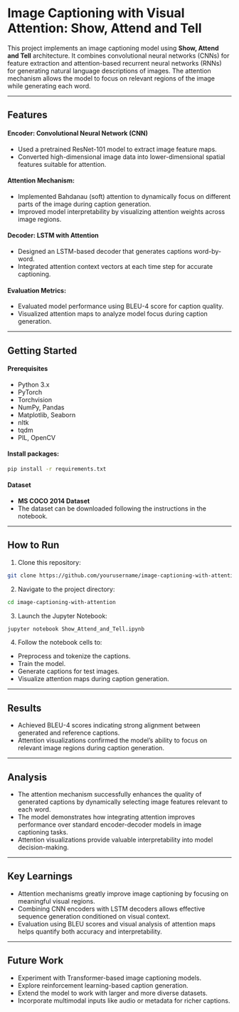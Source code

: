 # Image Captioning with Visual Attention: Show, Attend and Tell

This project implements an image captioning model using **Show, Attend and Tell** architecture. It combines convolutional neural networks (CNNs) for feature extraction and attention-based recurrent neural networks (RNNs) for generating natural language descriptions of images. The attention mechanism allows the model to focus on relevant regions of the image while generating each word.

---

## Features

#### Encoder: Convolutional Neural Network (CNN)

* Used a pretrained ResNet-101 model to extract image feature maps.
* Converted high-dimensional image data into lower-dimensional spatial features suitable for attention.

#### Attention Mechanism:

* Implemented Bahdanau (soft) attention to dynamically focus on different parts of the image during caption generation.
* Improved model interpretability by visualizing attention weights across image regions.

#### Decoder: LSTM with Attention

* Designed an LSTM-based decoder that generates captions word-by-word.
* Integrated attention context vectors at each time step for accurate captioning.

#### Evaluation Metrics:

* Evaluated model performance using BLEU-4 score for caption quality.
* Visualized attention maps to analyze model focus during caption generation.

---

## Getting Started

#### Prerequisites

* Python 3.x
* PyTorch
* Torchvision
* NumPy, Pandas
* Matplotlib, Seaborn
* nltk
* tqdm
* PIL, OpenCV

#### Install packages:

```bash
pip install -r requirements.txt
```

#### Dataset

* **MS COCO 2014 Dataset**
* The dataset can be downloaded following the instructions in the notebook.

---

## How to Run

1. Clone this repository:

```bash
git clone https://github.com/yourusername/image-captioning-with-attention.git
```

2. Navigate to the project directory:

```bash
cd image-captioning-with-attention
```

3. Launch the Jupyter Notebook:

```bash
jupyter notebook Show_Attend_and_Tell.ipynb
```

4. Follow the notebook cells to:

* Preprocess and tokenize the captions.
* Train the model.
* Generate captions for test images.
* Visualize attention maps during caption generation.

---

## Results

* Achieved BLEU-4 scores indicating strong alignment between generated and reference captions.
* Attention visualizations confirmed the model’s ability to focus on relevant image regions during caption generation.

---

## Analysis

* The attention mechanism successfully enhances the quality of generated captions by dynamically selecting image features relevant to each word.
* The model demonstrates how integrating attention improves performance over standard encoder-decoder models in image captioning tasks.
* Attention visualizations provide valuable interpretability into model decision-making.

---

## Key Learnings

* Attention mechanisms greatly improve image captioning by focusing on meaningful visual regions.
* Combining CNN encoders with LSTM decoders allows effective sequence generation conditioned on visual context.
* Evaluation using BLEU scores and visual analysis of attention maps helps quantify both accuracy and interpretability.

---

## Future Work

* Experiment with Transformer-based image captioning models.
* Explore reinforcement learning-based caption generation.
* Extend the model to work with larger and more diverse datasets.
* Incorporate multimodal inputs like audio or metadata for richer captions.

